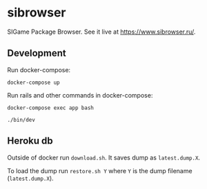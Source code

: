 # sibrowser
SIGame Package Browser. See it live at <https://www.sibrowser.ru/>.

## Development
Run docker-compose:
```
docker-compose up
```

Run rails and other commands in docker-compose:
```
docker-compose exec app bash

./bin/dev
```


## Heroku db
Outside of docker run `download.sh`. It saves dump as `latest.dump.X`.

To load the dump run `restore.sh Y` where `Y` is the dump filename (`latest.dump.X`).
